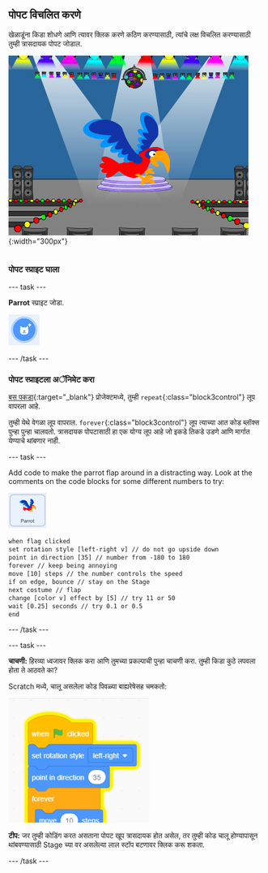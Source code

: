 ## पोपट विचलित करणे

<div style="display: flex; flex-wrap: wrap">
<div style="flex-basis: 200px; flex-grow: 1; margin-right: 15px;">
खेळाडूंना किडा शोधणे आणि त्यावर क्लिक करणे कठिण करण्यासाठी, त्यांचे लक्ष विचलित करण्यासाठी तुम्ही त्रासदायक पोपट जोडाल. 
</div>
<div>

![Stage वर एक रंगीत पोपट.](images/parrot-distraction.png){:width="300px"}

</div>
</div>

### पोपट स्प्राइट घाला

--- task ---

**Parrot** स्प्राइट जोडा.

!['Choose a Sprite' आयकॉन.](images/sprite-button.png)

--- /task ---

### पोपट स्प्राइटला अॅनिमेट करा

[बस पकडा](https://projects.raspberrypi.org/en/projects/catch-the-bus){:target="_blank"} प्रोजेक्टमध्ये, तुम्ही `repeat`{:class="block3control"} लूप वापरला आहे.

तुम्ही येथे वेगळा लूप वापराल. `forever`{:class="block3control"} लूप त्याच्या आत कोड ब्लॉक्स पुन्हा पुन्हा चालवतो. त्रासदायक पोपटासाठी हा एक योग्य लूप आहे जो इकडे तिकडे उडणे आणि मार्गात येण्याचे थांबणार नाही.

--- task ---

Add code to make the parrot flap around in a distracting way. Look at the comments on the code blocks for some different numbers to try:

![Parrot स्प्राईट.](images/parrot-sprite.png)


```blocks3
when flag clicked
set rotation style [left-right v] // do not go upside down
point in direction [35] // number from -180 to 180
forever // keep being annoying
move [10] steps // the number controls the speed
if on edge, bounce // stay on the Stage
next costume // flap
change [color v] effect by [5] // try 11 or 50
wait [0.25] seconds // try 0.1 or 0.5
end
```

--- /task ---

--- task ---

**चाचणी:** हिरव्या ध्वजावर क्लिक करा आणि तुमच्या प्रकल्पाची पुन्हा चाचणी करा. तुम्ही किडा कुठे लपवला होता ते आठवते का?

Scratch मध्ये, चालू असलेला कोड पिवळ्या बाह्यरेषेसह चमकतो:

![](images/running-code.png)

**टीप:** जर तुम्ही कोडिंग करत असताना पोपट खूप त्रासदायक होत असेल, तर तुम्ही कोड चालू होण्यापासून थांबवण्यासाठी Stage च्या वर असलेल्या लाल स्टॉप बटणावर क्लिक करू शकता.

--- /task ---

